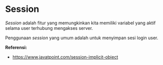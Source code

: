 # Session

_Session_ adalah fitur yang memungkinkan kita memiliki variabel yang aktif selama user terhubung mengakses server.

Penggunaan _session_ yang umum adalah untuk menyimpan sesi login user.

**Referensi:**
- https://www.javatpoint.com/session-implicit-object